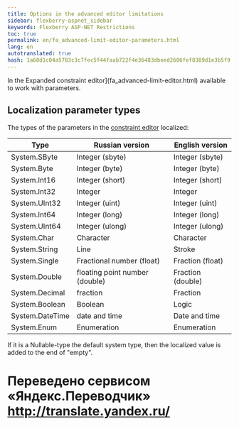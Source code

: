 ```yaml
--- 
title: Options in the advanced editor limitations 
sidebar: flexberry-aspnet_sidebar 
keywords: Flexberry ASP-NET Restrictions 
toc: true 
permalink: en/fa_advanced-limit-editor-parameters.html 
lang: en 
autotranslated: true 
hash: 1a60d1c04a5783c3c7fec5f44faab722f4e36483dbeed2686fef8389d1e3b5f9 
--- 
```


In the Expanded constraint editor](fa_advanced-limit-editor.html) available to work with parameters. 

## Localization parameter types 

The types of the parameters in the [constraint editor](fa_advanced-limit-editor.html) localized: 

|Type |Russian version| English version| 
|---|---|---| 
|System.SByte| Integer (sbyte)| Integer (sbyte)| 
|System.Byte | Integer (byte) | Integer (byte) | 
|System.Int16| Integer (short)| Integer (short)| 
|System.Int32| Integer| Integer| 
|System.UInt32| Integer (uint)| Integer (uint)| 
|System.Int64| Integer (long)| Integer (long)| 
|System.UInt64| Integer (ulong)| Integer (ulong)| 
|System.Char |Character |Character| 
|System.String| Line| Stroke| 
|System.Single| Fractional number (float)| Fraction (float)| 
|System.Double| floating point number (double)| Fraction (double)| 
|System.Decimal| fraction| Fraction| 
|System.Boolean| Boolean| Logic| 
|System.DateTime| date and time| Date and time| 
|System.Enum| Enumeration| Enumeration| 

If it is a Nullable-type the default system type, then the localized value is added to the end of "empty". 



 # Переведено сервисом «Яндекс.Переводчик» http://translate.yandex.ru/